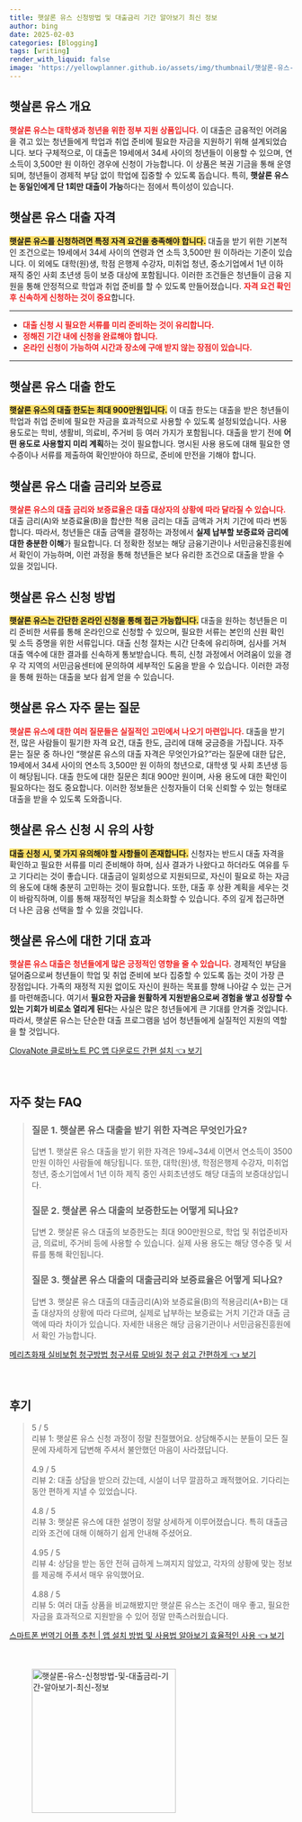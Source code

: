 ```yaml
---
title: 햇살론 유스 신청방법 및 대출금리 기간 알아보기 최신 정보
author: bing
date: 2025-02-03
categories: [Blogging]
tags: [writing]
render_with_liquid: false
image: 'https://yellowplanner.github.io/assets/img/thumbnail/햇살론-유스-신청방법-및-대출금리-기간-알아보기-최신-정보.webp'
---
```



<h2 id='햇살론유스개요'>햇살론 유스 개요</h2>

<p><b><span style="color: #ee2323;">햇살론 유스는 대학생과 청년을 위한 정부 지원 상품입니다.</span></b> 이 대출은 금융적인 어려움을 겪고 있는 청년들에게 학업과 취업 준비에 필요한 자금을 지원하기 위해 설계되었습니다. 보다 구체적으로, 이 대출은 19세에서 34세 사이의 청년들이 이용할 수 있으며, 연 소득이 3,500만 원 이하인 경우에 신청이 가능합니다. 이 상품은 복권 기금을 통해 운영되며, 청년들이 경제적 부담 없이 학업에 집중할 수 있도록 돕습니다. 특히, <b>햇살론 유스는 동일인에게 단 1회만 대출이 가능</b>하다는 점에서 특이성이 있습니다.</p>

<h2 id='햇살론유스대출자격'>햇살론 유스 대출 자격</h2>

<p><b><span style="background-color: #ffe066;">햇살론 유스를 신청하려면 특정 자격 요건을 충족해야 합니다.</span></b> 대출을 받기 위한 기본적인 조건으로는 19세에서 34세 사이의 연령과 연 소득 3,500만 원 이하라는 기준이 있습니다. 이 외에도 대학(원)생, 학점 은행제 수강자, 미취업 청년, 중소기업에서 1년 이하 재직 중인 사회 초년생 등이 보증 대상에 포함됩니다. 이러한 조건들은 청년들이 금융 지원을 통해 안정적으로 학업과 취업 준비를 할 수 있도록 만들어졌습니다. <b><span style="color: #ee2323;">자격 요건 확인 후 신속하게 신청하는 것이 중요</span></b>합니다.</p>

<hr />

<ul>
    <li><b><span style="color: #ee2323;">대출 신청 시 필요한 서류를 미리 준비하는 것이 유리합니다.</span></b></li>
    <li><b><span style="color: #ee2323;">정해진 기간 내에 신청을 완료해야 합니다.</span></b></li>
    <li><b><span style="color: #ee2323;">온라인 신청이 가능하여 시간과 장소에 구애 받지 않는 장점이 있습니다.</span></b></li>
</ul>

<hr />

<h2 id='햇살론유스대출한도'>햇살론 유스 대출 한도</h2>

<p><b><span style="background-color: #ffe066;">햇살론 유스의 대출 한도는 최대 900만원입니다.</span></b> 이 대출 한도는 대출을 받은 청년들이 학업과 취업 준비에 필요한 자금을 효과적으로 사용할 수 있도록 설정되었습니다. 사용 용도로는 학비, 생활비, 의료비, 주거비 등 여러 가지가 포함됩니다. 대출을 받기 전에 <b>어떤 용도로 사용할지 미리 계획</b>하는 것이 필요합니다. 명시된 사용 용도에 대해 필요한 영수증이나 서류를 제출하여 확인받아야 하므로, 준비에 만전을 기해야 합니다.</p>

<h2 id='햇살론유스금리와보증료'>햇살론 유스 대출 금리와 보증료</h2>

<p><b><span style="color: #ee2323;">햇살론 유스의 대출 금리와 보증료율은 대출 대상자의 상황에 따라 달라질 수 있습니다.</span></b> 대출 금리(A)와 보증료율(B)을 합산한 적용 금리는 대출 금액과 거치 기간에 따라 변동합니다. 따라서, 청년들은 대출 금액을 결정하는 과정에서 <b>실제 납부할 보증료와 금리에 대한 충분한 이해</b>가 필요합니다. 더 정확한 정보는 해당 금융기관이나 서민금융진흥원에서 확인이 가능하며, 이런 과정을 통해 청년들은 보다 유리한 조건으로 대출을 받을 수 있을 것입니다.</p>

<h2 id='햇살론유스신청방법'>햇살론 유스 신청 방법</h2>

<p><b><span style="background-color: #ffe066;">햇살론 유스는 간단한 온라인 신청을 통해 접근 가능합니다.</span></b> 대출을 원하는 청년들은 미리 준비한 서류를 통해 온라인으로 신청할 수 있으며, 필요한 서류는 본인의 신원 확인 및 소득 증명을 위한 서류입니다. 대출 신청 절차는 시간 단축에 유리하며, 심사를 거쳐 대출 액수에 대한 결과를 신속하게 통보받습니다. 특히, 신청 과정에서 어려움이 있을 경우 각 지역의 서민금융센터에 문의하여 세부적인 도움을 받을 수 있습니다. 이러한 과정을 통해 원하는 대출을 보다 쉽게 얻을 수 있습니다.</p>

<h2 id='햇살론유스자주묻는질문'>햇살론 유스 자주 묻는 질문</h2>

<p><b><span style="color: #ee2323;">햇살론 유스에 대한 여러 질문들은 실질적인 고민에서 나오기 마련입니다.</span></b> 대출을 받기 전, 많은 사람들이 필기한 자격 요건, 대출 한도, 금리에 대해 궁금증을 가집니다. 자주 묻는 질문 중 하나인 “햇살론 유스의 대출 자격은 무엇인가요?”라는 질문에 대한 답은, 19세에서 34세 사이의 연소득 3,500만 원 이하의 청년으로, 대학생 및 사회 초년생 등이 해당됩니다. 대출 한도에 대한 질문은 최대 900만 원이며, 사용 용도에 대한 확인이 필요하다는 점도 중요합니다. 이러한 정보들은 신청자들이 더욱 신뢰할 수 있는 형태로 대출을 받을 수 있도록 도와줍니다.</p>

<h2 id='햇살론유스신청시유의사항'>햇살론 유스 신청 시 유의 사항</h2>

<p><b><span style="background-color: #ffe066;">대출 신청 시, 몇 가지 유의해야 할 사항들이 존재합니다.</span></b> 신청자는 반드시 대출 자격을 확인하고 필요한 서류를 미리 준비해야 하며, 심사 결과가 나왔다고 하더라도 여유를 두고 기다리는 것이 좋습니다. 대출금이 일회성으로 지원되므로, 자신이 필요로 하는 자금의 용도에 대해 충분히 고민하는 것이 필요합니다. 또한, 대출 후 상환 계획을 세우는 것이 바람직하며, 이를 통해 재정적인 부담을 최소화할 수 있습니다. 주의 깊게 접근하면 더 나은 금융 선택을 할 수 있을 것입니다.</p>

<h2 id='햇살론유스에대한기대효과'>햇살론 유스에 대한 기대 효과</h2>

<p><b><span style="color: #ee2323;">햇살론 유스 대출은 청년들에게 많은 긍정적인 영향을 줄 수 있습니다.</span></b> 경제적인 부담을 덜어줌으로써 청년들이 학업 및 취업 준비에 보다 집중할 수 있도록 돕는 것이 가장 큰 장점입니다. 가족의 재정적 지원 없이도 자신이 원하는 목표를 향해 나아갈 수 있는 근거를 마련해줍니다. 여기서 <b>필요한 자금을 원활하게 지원받음으로써 경험을 쌓고 성장할 수 있는 기회가 비로소 열리게 된다</b>는 사실은 많은 청년들에게 큰 기대를 안겨줄 것입니다. 따라서, 햇살론 유스는 단순한 대출 프로그램을 넘어 청년들에게 실질적인 지원의 역할을 할 것입니다.</p>


<p><a class="click-button" title="ClovaNote 클로바노트 PC 앱 다운로드 간편 설치" href="https://yellowplanner.github.io/posts/ClovaNote-%ED%81%B4%EB%A1%9C%EB%B0%94%EB%85%B8%ED%8A%B8-PC-%EC%95%B1-%EB%8B%A4%EC%9A%B4%EB%A1%9C%EB%93%9C-%EA%B0%84%ED%8E%B8-%EC%84%A4%EC%B9%98/" rel="dofollow">ClovaNote 클로바노트 PC 앱 다운로드 간편 설치 👈 보기</a></p><br>
<h2 id='자주_찾는_FAQ'>자주 찾는 FAQ</h2>
<div itemscope="" itemtype="https://schema.org/FAQPage"> 
<blockquote> 
<div itemscope="" itemprop="mainEntity" itemtype="https://schema.org/Question"> 
<h3 itemprop="name">질문 1. 햇살론 유스 대출을 받기 위한 자격은 무엇인가요?</h3> 
<div itemscope="" itemprop="acceptedAnswer" itemtype="https://schema.org/Answer"> 
<span itemprop="text"> 
<p>답변 1. 햇살론 유스 대출을 받기 위한 자격은 19세~34세 이면서 연소득이 3500만원 이하인 사람들에 해당됩니다. 또한, 대학(원)생, 학점은행제 수강자, 미취업청년, 중소기업에서 1년 이하 제직 중인 사회초년생도 해당 대출의 보증대상입니다.</p> 
</span> 
</div> 
</div> 

<div itemscope="" itemprop="mainEntity" itemtype="https://schema.org/Question"> 
<h3 itemprop="name">질문 2. 햇살론 유스 대출의 보증한도는 어떻게 되나요?</h3> 
<div itemscope="" itemprop="acceptedAnswer" itemtype="https://schema.org/Answer"> 
<span itemprop="text"> 
<p>답변 2. 햇살론 유스 대출의 보증한도는 최대 900만원으로, 학업 및 취업준비자금, 의료비, 주거비 등에 사용할 수 있습니다. 실제 사용 용도는 해당 영수증 및 서류를 통해 확인됩니다.</p> 
</span> 
</div> 
</div> 

<div itemscope="" itemprop="mainEntity" itemtype="https://schema.org/Question"> 
<h3 itemprop="name">질문 3. 햇살론 유스 대출의 대출금리와 보증료율은 어떻게 되나요?</h3> 
<div itemscope="" itemprop="acceptedAnswer" itemtype="https://schema.org/Answer"> 
<span itemprop="text"> 
<p>답변 3. 햇살론 유스 대출의 대출금리(A)와 보증료율(B)의 적용금리(A+B)는 대출 대상자의 상황에 따라 다르며, 실제로 납부하는 보증료는 거치 기간과 대출 금액에 따라 차이가 있습니다. 자세한 내용은 해당 금융기관이나 서민금융진흥원에서 확인 가능합니다.</p> 
</span> 
</div> 
</div> 
</blockquote> 
</div>
<p><a class="click-button" title="메리츠화재 실비보험 청구방법 청구서류 모바일 청구 쉽고 간편하게" href="https://yellowplanner.github.io/posts/%EB%A9%94%EB%A6%AC%EC%B8%A0%ED%99%94%EC%9E%AC-%EC%8B%A4%EB%B9%84%EB%B3%B4%ED%97%98-%EC%B2%AD%EA%B5%AC%EB%B0%A9%EB%B2%95-%EC%B2%AD%EA%B5%AC%EC%84%9C%EB%A5%98-%EB%AA%A8%EB%B0%94%EC%9D%BC-%EC%B2%AD%EA%B5%AC-%EC%89%BD%EA%B3%A0-%EA%B0%84%ED%8E%B8%ED%95%98%EA%B2%8C/" rel="dofollow">메리츠화재 실비보험 청구방법 청구서류 모바일 청구 쉽고 간편하게 👈 보기</a></p><br>
<h2 id='후기'>후기</h2>
<div itemscope itemtype="https://schema.org/Product">
  <blockquote>
  <div itemprop="review" itemscope itemtype="https://schema.org/Review">
      <div itemprop="reviewRating" itemscope itemtype="https://schema.org/Rating"> <span itemprop="ratingValue">5</span> / <span itemprop="bestRating">5</span> </div>
      <span itemprop="reviewBody">리뷰 1: 햇살론 유스 신청 과정이 정말 친절했어요. 상담해주시는 분들이 모든 질문에 자세하게 답변해 주셔서 불안했던 마음이 사라졌답니다.</span>
  </div>
  <br>
  <div itemprop="review" itemscope itemtype="https://schema.org/Review">
      <div itemprop="reviewRating" itemscope itemtype="https://schema.org/Rating"> <span itemprop="ratingValue">4.9</span> / <span itemprop="bestRating">5</span> </div>
      <span itemprop="reviewBody">리뷰 2: 대출 상담을 받으러 갔는데, 시설이 너무 깔끔하고 쾌적했어요. 기다리는 동안 편하게 지낼 수 있었습니다.</span>
  </div>
  <br>
  <div itemprop="review" itemscope itemtype="https://schema.org/Review">
      <div itemprop="reviewRating" itemscope itemtype="https://schema.org/Rating"> <span itemprop="ratingValue">4.8</span> / <span itemprop="bestRating">5</span> </div>
      <span itemprop="reviewBody">리뷰 3: 햇살론 유스에 대한 설명이 정말 상세하게 이루어졌습니다. 특히 대출금리와 조건에 대해 이해하기 쉽게 안내해 주셨어요.</span>
  </div>
  <br>
  <div itemprop="review" itemscope itemtype="https://schema.org/Review">
      <div itemprop="reviewRating" itemscope itemtype="https://schema.org/Rating"> <span itemprop="ratingValue">4.95</span> / <span itemprop="bestRating">5</span> </div>
      <span itemprop="reviewBody">리뷰 4: 상담을 받는 동안 전혀 급하게 느껴지지 않았고, 각자의 상황에 맞는 정보를 제공해 주셔서 매우 유익했어요.</span>
  </div>
  <br>
  <div itemprop="review" itemscope itemtype="https://schema.org/Review">
      <div itemprop="reviewRating" itemscope itemtype="https://schema.org/Rating"> <span itemprop="ratingValue">4.88</span> / <span itemprop="bestRating">5</span> </div>
      <span itemprop="reviewBody">리뷰 5: 여러 대출 상품을 비교해봤지만 햇살론 유스는 조건이 매우 좋고, 필요한 자금을 효과적으로 지원받을 수 있어 정말 만족스러웠습니다.</span>
  </div>
  </blockquote>
</div>
<p><a class="click-button" title="스마트폰 번역기 어플 추천 | 앱 설치 방법 및 사용법 알아보기 효율적인 사용" href="https://yellowplanner.github.io/posts/%EC%8A%A4%EB%A7%88%ED%8A%B8%ED%8F%B0-%EB%B2%88%EC%97%AD%EA%B8%B0-%EC%96%B4%ED%94%8C-%EC%B6%94%EC%B2%9C-%EC%95%B1-%EC%84%A4%EC%B9%98-%EB%B0%A9%EB%B2%95-%EB%B0%8F-%EC%82%AC%EC%9A%A9%EB%B2%95-%EC%95%8C%EC%95%84%EB%B3%B4%EA%B8%B0-%ED%9A%A8%EC%9C%A8%EC%A0%81%EC%9D%B8-%EC%82%AC%EC%9A%A9/" rel="dofollow">스마트폰 번역기 어플 추천 | 앱 설치 방법 및 사용법 알아보기 효율적인 사용 👈 보기</a></p><br>
<figure class="image"><img src="https://yellowplanner.github.io/assets/img/thumbnail/햇살론-유스-신청방법-및-대출금리-기간-알아보기-최신-정보.webp" alt="햇살론-유스-신청방법-및-대출금리-기간-알아보기-최신-정보" width="256" height="256"></figure>